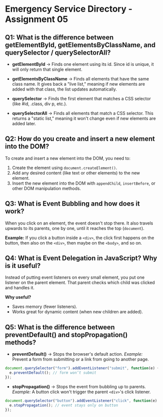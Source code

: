 # Emergency Service Directory - Assignment 05

## Q1: What is the difference between getElementById, getElementsByClassName, and querySelector / querySelectorAll?

-   **getElementById** → Finds one element using its id. Since id is
    unique, it will only return that single element.

-   **getElementsByClassName** → Finds all elements that have the same
    class name. It gives back a "live list," meaning if new elements are
    added with that class, the list updates automatically.

-   **querySelector** → Finds the first element that matches a CSS
    selector (like #id, .class, div p, etc.).

-   **querySelectorAll** → Finds all elements that match a CSS selector.
    This returns a "static list," meaning it won't change even if new
    elements are added later.

## Q2: How do you create and insert a new element into the DOM?

To create and insert a new element into the DOM, you need to:
1. Create the element using `document.createElement()`.
2. Add any desired content (like text or other elements) to the new
element.
3. Insert the new element into the DOM with `appendChild`,
`insertBefore`, or other DOM manipulation methods.

## Q3: What is Event Bubbling and how does it work?

When you click on an element, the event doesn't stop there. It also
travels upwards to its parents, one by one, until it reaches the top
(`document`).

**Example:** If you click a button inside a `<div>`, the click first
happens on the button, then also on the `<div>`, then maybe on the
`<body>`, and so on.

## Q4: What is Event Delegation in JavaScript? Why is it useful?

Instead of putting event listeners on every small element, you put one
listener on the parent element. That parent checks which child was
clicked and handles it.

**Why useful?**
- Saves memory (fewer listeners).
- Works great for dynamic content (when new children are added).

## Q5: What is the difference between preventDefault() and stopPropagation() methods?

-   **preventDefault()** → Stops the browser's default action.
    *Example:* Prevent a form from submitting or a link from going to
    another page.

``` js
document.querySelector("form").addEventListener("submit", function(e) {
  e.preventDefault(); // form won’t submit
});
```

-   **stopPropagation()** → Stops the event from bubbling up to
    parents.
    *Example:* A button click won't trigger the parent `<div>`'s click
    listener.

``` js
document.querySelector("button").addEventListener("click", function(e) {
  e.stopPropagation(); // event stays only on button
});
```
